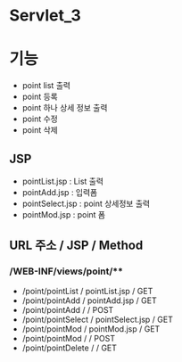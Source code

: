 # Servlet_3

# 기능
- point list 출력
- point 등록
- point 하나 상세 정보 출력
- point 수정 
- point 삭제
 
 ## JSP
 - pointList.jsp		: List 출력
 - pointAdd.jsp			: 입력폼
 - pointSelect.jsp		: point 상세정보 출력
 - pointMod.jsp			: point 폼
 
 ## 	URL 주소			/		JSP				/	Method
 
 ###	/WEB-INF/views/point/**
 - /point/pointList 	/	pointList.jsp		/	GET
 - /point/pointAdd	 	/	pointAdd.jsp		/	GET
 - /point/pointAdd 		/						/	POST
 - /point/pointSelect 	/	pointSelect.jsp		/	GET
 - /point/pointMod	 	/	pointMod.jsp		/	GET
 - /point/pointMod	 	/						/	POST
 - /point/pointDelete 	/						/	GET
 
